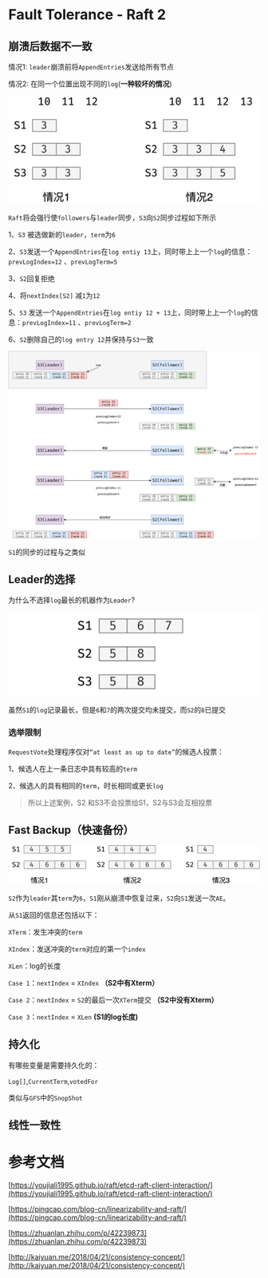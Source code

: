 # Fault Tolerance - Raft 2

## 崩溃后数据不一致

情况1: `leader`崩溃前将`AppendEntries`发送给所有节点

情况2: 在同一个位置出现不同的`log`(**一种较坏的情况**)

![](./img/07-01.png)

`Raft`将会强行使`followers`与`leader`同步，`S3`向`S2`同步过程如下所示

1、`S3` 被选做新的`leader`，`term`为`6`

2、`S3`发送一个`AppendEntries`在`log entiy 13`上，同时带上上一个`log`的信息：`prevLogIndex=12` 、`prevLogTerm=5`

3、`S2`回复拒绝

4、将`nextIndex[S2]` 减`1`为`12`

5、`S3` 发送一个`AppendEntries`在`log entiy 12 + 13`上，同时带上上一个`log`的信息：`prevLogIndex=11` 、`prevLogTerm=2`

6、`S2`删除自己的`log entry 12`并保持与`S3`一致

![](./img/07-02.png)

`S1`的同步的过程与之类似

## Leader的选择

为什么不选择`log`最长的机器作为`Leader`?

![](./img/07-03.png)

虽然`S1`的`log`记录最长，但是`6`和`7`的两次提交均未提交，而`S2`的`8`已提交

### 选举限制

`RequestVote`处理程序仅对`“at least as up to date”`的候选人投票：

1、候选人在上一条日志中具有较高的`term`

2、候选人的具有相同的`term`，时长相同或更长`log`

> 所以上述案例，S2 和S3不会投票给S1，S2与S3会互相投票

## Fast Backup（快速备份）

![](./img/07-04.png)

`S2`作为`leader`其`term`为`6`，`S1`刚从崩溃中恢复过来，`S2`向`S1`发送一次`AE`。

从`S1`返回的信息还包括以下：

`XTerm`：发生冲突的`term`

`XIndex`：发送冲突的`term`对应的第一个`index`

`XLen`：log的长度

`Case 1`：`nextIndex` = `XIndex`  **（S2中有Xterm）**

`Case 2`：`nextIndex` = `S2`的最后一次`XTerm`提交 **（S2中没有Xterm）**

`Case 3`：`nextIndex` = `XLen`  **(S1的log长度)**

## 持久化

有哪些变量是需要持久化的：

`Log[]`,`CurrentTerm`,`votedFor`

类似与`GFS`中的`SnopShot`

## 线性一致性



# 参考文档

[https://youjiali1995.github.io/raft/etcd-raft-client-interaction/](https://youjiali1995.github.io/raft/etcd-raft-client-interaction/)

[https://pingcap.com/blog-cn/linearizability-and-raft/](https://pingcap.com/blog-cn/linearizability-and-raft/)

[https://zhuanlan.zhihu.com/p/42239873](https://zhuanlan.zhihu.com/p/42239873)

[http://kaiyuan.me/2018/04/21/consistency-concept/](http://kaiyuan.me/2018/04/21/consistency-concept/)